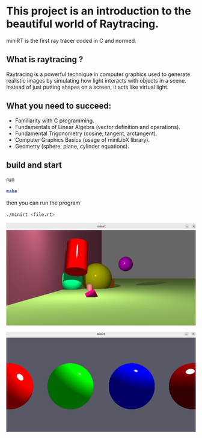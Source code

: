 # This project is an introduction to the beautiful world of Raytracing.

miniRT is the first ray tracer coded in C and normed.

## What is raytracing ?
Raytracing is a powerful technique in computer graphics used to generate realistic images by simulating how light interacts with objects in a scene. Instead of just putting shapes on a screen, it acts like virtual light.

## What you need to succeed:
- Familiarity with C programming.
- Fundamentals of Linear Algebra (vector definition and operations).
- Fundamental Trigonometry (cosine, tangent, arctangent).
- Computer Graphics Basics (usage of miniLibX library).
- Geometry (sphere, plane, cylinder equations).

## build and start
run 
``` bash
make
```
then you can run the program
``` bash
./minirt <file.rt>
```
![Apercu](https://github.com/souelgha/42_MiniRT/blob/master/minirt-cyclindre.png)

![apercu](https://github.com/souelgha/42_MiniRT/blob/master/minirt-sphere.png)
